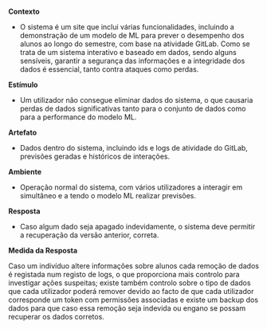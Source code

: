 **Contexto**

- O sistema é um site que inclui várias funcionalidades, incluindo a demonstração de um modelo de ML para prever o desempenho dos alunos ao longo do semestre, com base na atividade GitLab. Como se trata de um sistema interativo e baseado em dados, sendo alguns sensíveis, garantir a segurança das informações e a integridade dos dados é essencial, tanto contra ataques como perdas.

**Estímulo**

- Um utilizador não consegue eliminar dados do sistema, o que causaria perdas de dados significativas tanto para o conjunto de dados como para a performance do modelo ML.

**Artefato**

- Dados dentro do sistema, incluindo ids e logs de atividade do GitLab, previsões geradas e históricos de interações.

**Ambiente**

- Operação normal do sistema, com vários utilizadores a interagir em simultâneo e a tendo o modelo ML realizar previsões.

**Resposta**


- Caso algum dado seja apagado indevidamente, o sistema deve permitir a recuperação da versão anterior, correta.

**Medida da Resposta**

Caso um indivíduo altere informações sobre alunos cada remoção de dados é registada num registo de logs, o que proporciona mais controlo para investigar ações suspeitas; existe também controlo sobre o tipo de dados que cada utilizador poderá remover devido ao facto de que cada utilizador corresponde um token com permissões associadas e existe um backup dos dados para que caso essa remoção seja indevida ou engano se possam recuperar os dados corretos.